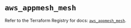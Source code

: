 # `aws_appmesh_mesh`

Refer to the Terraform Registry for docs: [`aws_appmesh_mesh`](https://registry.terraform.io/providers/hashicorp/aws/5.32.0/docs/resources/appmesh_mesh).
